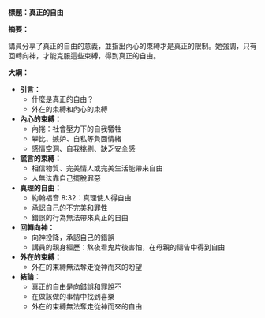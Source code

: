 **標題：真正的自由**

**摘要：**

講員分享了真正的自由的意義，並指出內心的束縛才是真正的限制。她強調，只有回轉向神，才能克服這些束縛，得到真正的自由。

**大綱：**

* **引言：**
    * 什麼是真正的自由？
    * 外在的束縛和內心的束縛
* **內心的束縛：**
    * 內捲：社會壓力下的自我犧牲
    * 攀比、嫉妒、自私等負面情緒
    * 感情空洞、自我挑剔、缺乏安全感
* **謊言的束縛：**
    * 相信物質、完美情人或完美生活能帶來自由
    * 人無法靠自己擺脫罪惡
* **真理的自由：**
    * 約翰福音 8:32：真理使人得自由
    * 承認自己的不完美和罪性
    * 錯誤的行為無法帶來真正的自由
* **回轉向神：**
    * 向神投降，承認自己的錯誤
    * 講員的親身經歷：熬夜看鬼片後害怕，在母親的禱告中得到自由
* **外在的束縛：**
    * 外在的束縛無法奪走從神而來的盼望
* **結論：**
    * 真正的自由是向錯誤和罪說不
    * 在做該做的事情中找到喜樂
    * 外在的束縛無法奪走從神而來的自由